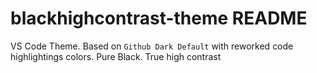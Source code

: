 # blackhighcontrast-theme README

VS Code Theme. Based on `Github Dark Default` with reworked code highlightings colors. Pure Black. True high contrast
